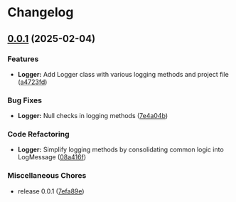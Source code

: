# Changelog

## [0.0.1](https://github.com/chemodun/X4-UniverseEditor/compare/Logger-v0.0.1...Logger@v0.0.1) (2025-02-04)


### Features

* **Logger:** Add Logger class with various logging methods and project file ([a4723fd](https://github.com/chemodun/X4-UniverseEditor/commit/a4723fd388fca2b8ae31e99fae41c876dba4169c))


### Bug Fixes

* **Logger:** Null checks in logging methods ([7e4a04b](https://github.com/chemodun/X4-UniverseEditor/commit/7e4a04b6e77fa70574dc80f9c685506a24e981b1))


### Code Refactoring

* **Logger:** Simplify logging methods by consolidating common logic into LogMessage ([08a416f](https://github.com/chemodun/X4-UniverseEditor/commit/08a416ff736e411fcae00f8f034fd6ed4a12bedf))


### Miscellaneous Chores

* release 0.0.1 ([7efa89e](https://github.com/chemodun/X4-UniverseEditor/commit/7efa89e5fefe14be0435dd40d1539eaee93c5070))
